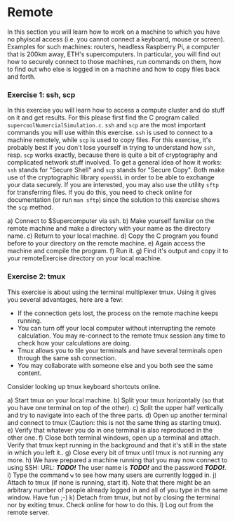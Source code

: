 # Remote

In this section you will learn how to work on a machine to which you have no phyiscal access (i.e. you cannot connect a keyboard, mouse or screen). Examples for such machines: routers, headless Raspberry Pi, a computer that is 200km away, ETH's supercomputers. In particular, you will find out how to securely connect to those machines, run commands on them, how to find out who else is logged in on a machine and how to copy files back and forth.

### Exercise 1: ssh, scp

In this exercise you will learn how to access a compute cluster and do stuff on it and get results. For this please first find the C program called `supercoolNumercialSimulation.c`.  `ssh` and `scp` are the most important commands you will use within this exercise. `ssh` is used to connect to a machine remotely, while `scp` is used to copy files.  For this exercise, it's probably best if you don't lose yourself in trying to understand how `ssh`, resp. `scp` works exactly, because there is quite a bit of cryptography and complicated network stuff involved. To get a general idea of how it works: `ssh` stands for "Secure Shell" and `scp` stands for "Secure Copy". Both make use of the cryptographic library `openSSL` in order to be able to exchange your data securely. If you are interested, you may also use the utility `sftp` for transferring files. If you do this, you need to check online for documentation (or run `man sftp`) since the solution to this exercise shows the `scp` method.

a) Connect to $Supercomputer via ssh.
b) Make yourself familiar on the remote machine and make a directory with your name as the directory name.
c) Return to your local machine.
d) Copy the C program you found before to your directory on the remote machine.
e) Again access the machine and compile the program.
f) Run it.
g) Find it's output and copy it to your remoteExercise directory on your local machine.

### Exercise 2: tmux

This exercise is about using the terminal multiplexer tmux. Using it gives you several advantages, here are a few:

- If the connection gets lost, the process on the remote machine keeps running.
- You can turn off your local computer without interrupting the remote calculation. You may re-connect to the remote tmux session any time to check how your calculations are doing.
- Tmux allows you to tile your terminals and have several terminals open through the same ssh connection.
- You may collaborate with someone else and you both see the same content.

Consider looking up tmux keyboard shortcuts online.

a) Start tmux on your local machine.
b) Split your tmux horizontally (so that you have one terminal on top of the other).
c) Split the upper half vertically and try to navigate into each of the three parts.
d) Open up another terminal and connect to tmux (Caution: this is not the same thing as starting tmux).
e) Verify that whatever you do in one terminal is also reproduced in the other one.
f) Close both terminal windows, open up a terminal and attach. Verify that tmux kept running in the background and that it's still in the state in which you left it..
g) Close every bit of tmux until tmux is not running any more.
h) We have prepared a machine running that you may now connect to using SSH: URL: *__TODO!__* The user name is *__TODO!__* and the password *__TODO!__*.
i) Type the command `w` to see how many users are currently logged in.
j) Attach to tmux (if none is running, start it). Note that there might be an arbitrary number of people already logged in and all of you type in the same window. Have fun ;-)
k) Detach from tmux, but not by closing the terminal nor by exiting tmux. Check online for how to do this.
l) Log out from the remote server.


